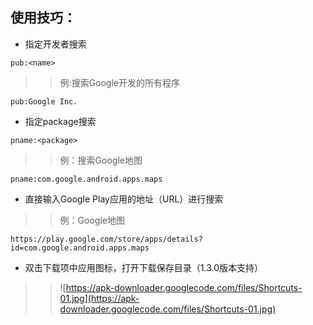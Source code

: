 ## 使用技巧： ##
  * 指定开发者搜索
```
pub:<name>
```
> > 例:搜索Google开发的所有程序
```
pub:Google Inc.
```
  * 指定package搜索
```
pname:<package>
```
> > 例：搜索Google地图
```
pname:com.google.android.apps.maps
```
  * 直接输入Google Play应用的地址（URL）进行搜索
> > 例：Google地图
```
https://play.google.com/store/apps/details?id=com.google.android.apps.maps
```
  * 双击下载项中应用图标，打开下载保存目录（1.3.0版本支持）
> > ![https://apk-downloader.googlecode.com/files/Shortcuts-01.jpg](https://apk-downloader.googlecode.com/files/Shortcuts-01.jpg)